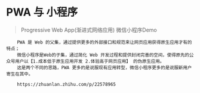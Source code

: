 # PWA 与 小程序
> Progressive Web App(渐进式网络应用)
> 微信小程序Demo

```	
	PWA 是 Web 的父集，通过提供更多的外部接口和规范来让网页应用获得原生应用才有的特点；
	微信小程序是Web的子集，通过简化 Web 开发过程和提供封闭完善的空间，使得原先的公众号用户以【1.成本低于原生应用开发 2.体验高于网页应用】 的伪原生应用。
	这是两个不同的思路，PWA 更多的是说服现有应用转型，微信小程序更多的是说服新用户寄生在其中。

	https://zhuanlan.zhihu.com/p/22578965
```